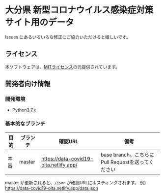 # 大分県 新型コロナウイルス感染症対策サイト用のデータ

Issues にあるいろいろな修正にご協力いただけると嬉しいです。

## ライセンス

本ソフトウェアは、[MITライセンス](./LICENSE.txt)の元提供されています。

## 開発者向け情報

### 開発環境

- Python3.7.x

### 基本的なブランチ

| 目的 | ブランチ | 確認URL | 備考 |
| ---- | -------- | ---- | ---- |
| 本番 | master | https://data-covid19-oita.netlify.app/ | base branch。こちらにPull Requestを送ってください |

master が更新されると、`/json` が確認URLにホスティングされます。
例) https://data-covid19-oita.netlify.app/data.json

